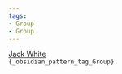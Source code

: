 ```yaml
---
tags:
- Group
- Group
---
```

   
[Jack White](../Artists/Jack%20White.md)   
`{_obsidian_pattern_tag_Group}`